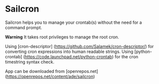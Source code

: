 # Sailcron
Sailcron helps you to manage your crontab(s) without the need for a command prompt.

**Warning**
It takes root privileges to manage the root cron.

Using [cron-descriptor] (https://github.com/Salamek/cron-descriptor/) for converting cron expressions into human readable strings.
Using [python-crontab] (https://code.launchpad.net/python-crontab)  for the cron timestring syntax check.

App can be downloaded from [openrepos.net] (https://openrepos.net/content/ade/sailcron)
